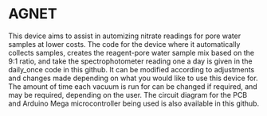 # AGNET

This device aims to assist in automizing nitrate readings for pore water samples at lower costs. The code for the device where it automatically collects samples, creates the reagent-pore water sample mix based on the 9:1 ratio, and take the spectrophotometer reading one a day is given in the daily_once code in this github. It can be modified according to adjustments and changes made depending on what you would like to use this device for. The amount of time each vacuum is run for can be changed if required, and may be required, depending on the user. The circuit diagram for the PCB and Arduino Mega microcontroller being used is also available in this github. 
